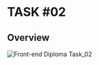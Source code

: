 # TASK #02

## Overview

![Front-end Diploma Task_02](https://github.com/user-attachments/assets/e952d89f-3c56-4866-9b60-6ce652ed1cb1)
